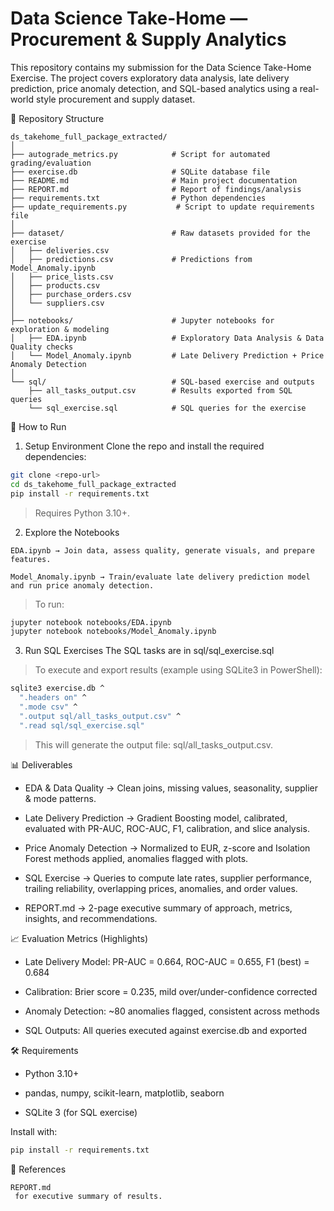 # Data Science Take-Home — Procurement & Supply Analytics

This repository contains my submission for the Data Science Take-Home Exercise.
The project covers exploratory data analysis, late delivery prediction, price anomaly detection, and SQL-based analytics using a real-world style procurement and supply dataset.

📂 Repository Structure
```text
ds_takehome_full_package_extracted/
│
├── autograde_metrics.py            # Script for automated grading/evaluation
├── exercise.db                     # SQLite database file
├── README.md                       # Main project documentation
├── REPORT.md                       # Report of findings/analysis
├── requirements.txt                # Python dependencies
├── update_requirements.py           # Script to update requirements file
│
├── dataset/                        # Raw datasets provided for the exercise
│   ├── deliveries.csv
│   ├── predictions.csv             # Predictions from Model_Anomaly.ipynb
│   ├── price_lists.csv
│   ├── products.csv
│   ├── purchase_orders.csv
│   └── suppliers.csv
│
├── notebooks/                      # Jupyter notebooks for exploration & modeling
│   ├── EDA.ipynb                   # Exploratory Data Analysis & Data Quality checks
│   └── Model_Anomaly.ipynb         # Late Delivery Prediction + Price Anomaly Detection
│
└── sql/                            # SQL-based exercise and outputs
    ├── all_tasks_output.csv        # Results exported from SQL queries
    └── sql_exercise.sql            # SQL queries for the exercise
```

🚀 How to Run
1. Setup Environment
Clone the repo and install the required dependencies:
```bash
git clone <repo-url>
cd ds_takehome_full_package_extracted
pip install -r requirements.txt
```
>Requires Python 3.10+.

2. Explore the Notebooks
```text
EDA.ipynb → Join data, assess quality, generate visuals, and prepare features.

Model_Anomaly.ipynb → Train/evaluate late delivery prediction model and run price anomaly detection.
```
>To run:
```bash
jupyter notebook notebooks/EDA.ipynb
jupyter notebook notebooks/Model_Anomaly.ipynb
```

3. Run SQL Exercises
The SQL tasks are in sql/sql_exercise.sql

>To execute and export results (example using SQLite3 in PowerShell):
```bash
sqlite3 exercise.db ^
  ".headers on" ^
  ".mode csv" ^
  ".output sql/all_tasks_output.csv" ^
  ".read sql/sql_exercise.sql"
```
>This will generate the output file: sql/all_tasks_output.csv.

📊 Deliverables

- EDA & Data Quality → Clean joins, missing values, seasonality, supplier & mode patterns.

- Late Delivery Prediction → Gradient Boosting model, calibrated, evaluated with PR-AUC, ROC-AUC, F1, calibration, and slice analysis.

- Price Anomaly Detection → Normalized to EUR, z-score and Isolation Forest methods applied, anomalies flagged with plots.

- SQL Exercise → Queries to compute late rates, supplier performance, trailing reliability, overlapping prices, anomalies, and order values.

- REPORT.md → 2-page executive summary of approach, metrics, insights, and recommendations.

📈 Evaluation Metrics (Highlights)

- Late Delivery Model: PR-AUC = 0.664, ROC-AUC = 0.655, F1 (best) = 0.684

- Calibration: Brier score = 0.235, mild over/under-confidence corrected

- Anomaly Detection: ~80 anomalies flagged, consistent across methods

- SQL Outputs: All queries executed against exercise.db and exported

🛠 Requirements

- Python 3.10+

- pandas, numpy, scikit-learn, matplotlib, seaborn

- SQLite 3 (for SQL exercise)

Install with:
```bash
pip install -r requirements.txt
```
📑 References
```text
REPORT.md
 for executive summary of results.
```